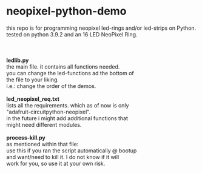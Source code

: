 # neopixel-python-demo
this repo is for programming neopixel led-rings and/or led-strips on Python.<br/>
tested on python 3.9.2 and an 16 LED NeoPixel Ring.<br/>
<br/>
<br/>
<br/>
<b>ledlib.py</b><br/>
the main file. it contains all functions needed.<br/>
you can change the led-functions ad the bottom of<br/>
the file to your liking.<br/>
i.e.: change the order of the demos.<br/>
<br/>
<b>led_neopixel_req.txt</b><br/>
lists all the requirements. which as of now is only <br/>
"adafruit-circuitpython-neopixel". <br/>
in the future i might add additional functions that<br/>
might need different modules.<br/>
<br/>
<b>process-kill.py</b><br/>
as mentioned within that file:<br/>
use this if you ran the script automatically @ bootup<br/>
and want/need to kill it. I do not know if it will<br/>
work for you, so use it at your own risk.<br/>
